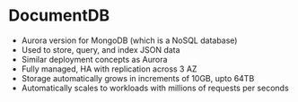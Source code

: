 # DocumentDB
- Aurora version for MongoDB (which is a NoSQL database)
- Used to store, query, and index JSON data
- Similar deployment concepts as Aurora
- Fully managed, HA with replication across 3 AZ
- Storage automatically grows in increments of 10GB, upto 64TB
- Automatically scales to workloads with millions of requests per seconds